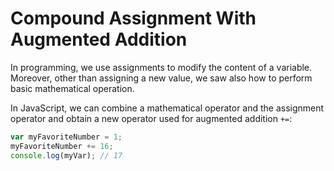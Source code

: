 # Compound Assignment With Augmented Addition

In programming, we use assignments to modify the content of a variable.
Moreover, other than assigning a new value, we saw also how to perform basic mathematical operation.

In JavaScript, we can combine a mathematical operator and the assignment operator and obtain a new operator used for augmented addition `+=`:

```js
var myFavoriteNumber = 1;
myFavoriteNumber += 16;
console.log(myVar); // 17
```
